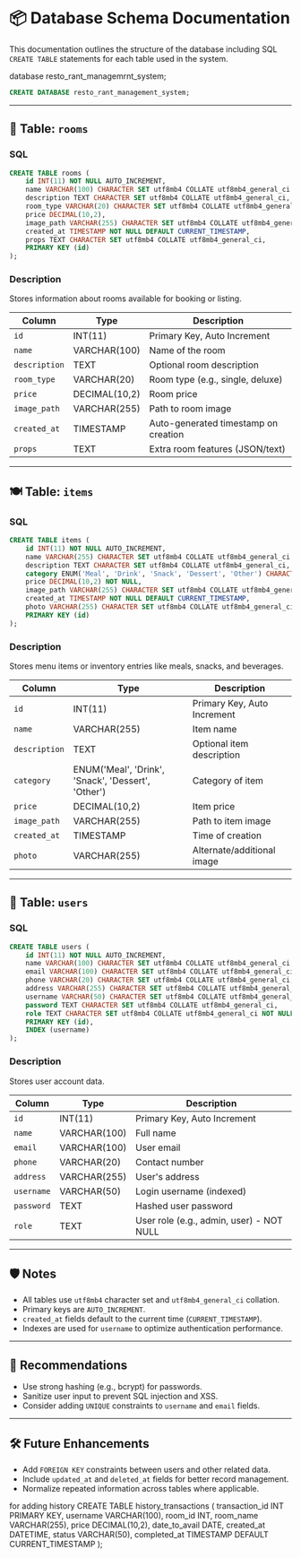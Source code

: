 # 📦 Database Schema Documentation

This documentation outlines the structure of the database including SQL `CREATE TABLE` statements for each table used in the system.


database resto_rant_managemrnt_system;

```sql
CREATE DATABASE resto_rant_management_system;
```
---

## 🏨 Table: `rooms`

### SQL

```sql
CREATE TABLE rooms (
    id INT(11) NOT NULL AUTO_INCREMENT,
    name VARCHAR(100) CHARACTER SET utf8mb4 COLLATE utf8mb4_general_ci NOT NULL,
    description TEXT CHARACTER SET utf8mb4 COLLATE utf8mb4_general_ci,
    room_type VARCHAR(20) CHARACTER SET utf8mb4 COLLATE utf8mb4_general_ci,
    price DECIMAL(10,2),
    image_path VARCHAR(255) CHARACTER SET utf8mb4 COLLATE utf8mb4_general_ci,
    created_at TIMESTAMP NOT NULL DEFAULT CURRENT_TIMESTAMP,
    props TEXT CHARACTER SET utf8mb4 COLLATE utf8mb4_general_ci,
    PRIMARY KEY (id)
);
```

### Description

Stores information about rooms available for booking or listing.

| Column       | Type            | Description                              |
|--------------|------------------|------------------------------------------|
| `id`         | INT(11)          | Primary Key, Auto Increment              |
| `name`       | VARCHAR(100)     | Name of the room                         |
| `description`| TEXT             | Optional room description                |
| `room_type`  | VARCHAR(20)      | Room type (e.g., single, deluxe)         |
| `price`      | DECIMAL(10,2)    | Room price                               |
| `image_path` | VARCHAR(255)     | Path to room image                       |
| `created_at` | TIMESTAMP        | Auto-generated timestamp on creation     |
| `props`      | TEXT             | Extra room features (JSON/text)          |

---

## 🍽️ Table: `items`

### SQL

```sql
CREATE TABLE items (
    id INT(11) NOT NULL AUTO_INCREMENT,
    name VARCHAR(255) CHARACTER SET utf8mb4 COLLATE utf8mb4_general_ci NOT NULL,
    description TEXT CHARACTER SET utf8mb4 COLLATE utf8mb4_general_ci,
    category ENUM('Meal', 'Drink', 'Snack', 'Dessert', 'Other') CHARACTER SET utf8mb4 COLLATE utf8mb4_general_ci NOT NULL,
    price DECIMAL(10,2) NOT NULL,
    image_path VARCHAR(255) CHARACTER SET utf8mb4 COLLATE utf8mb4_general_ci,
    created_at TIMESTAMP NOT NULL DEFAULT CURRENT_TIMESTAMP,
    photo VARCHAR(255) CHARACTER SET utf8mb4 COLLATE utf8mb4_general_ci,
    PRIMARY KEY (id)
);
```

### Description

Stores menu items or inventory entries like meals, snacks, and beverages.

| Column       | Type                                           | Description                     |
|--------------|------------------------------------------------|---------------------------------|
| `id`         | INT(11)                                        | Primary Key, Auto Increment     |
| `name`       | VARCHAR(255)                                   | Item name                       |
| `description`| TEXT                                           | Optional item description       |
| `category`   | ENUM('Meal', 'Drink', 'Snack', 'Dessert', 'Other') | Category of item            |
| `price`      | DECIMAL(10,2)                                  | Item price                      |
| `image_path` | VARCHAR(255)                                   | Path to item image              |
| `created_at` | TIMESTAMP                                      | Time of creation                |
| `photo`      | VARCHAR(255)                                   | Alternate/additional image      |

---

## 👤 Table: `users`

### SQL

```sql
CREATE TABLE users (
    id INT(11) NOT NULL AUTO_INCREMENT,
    name VARCHAR(100) CHARACTER SET utf8mb4 COLLATE utf8mb4_general_ci,
    email VARCHAR(100) CHARACTER SET utf8mb4 COLLATE utf8mb4_general_ci,
    phone VARCHAR(20) CHARACTER SET utf8mb4 COLLATE utf8mb4_general_ci,
    address VARCHAR(255) CHARACTER SET utf8mb4 COLLATE utf8mb4_general_ci,
    username VARCHAR(50) CHARACTER SET utf8mb4 COLLATE utf8mb4_general_ci,
    password TEXT CHARACTER SET utf8mb4 COLLATE utf8mb4_general_ci,
    role TEXT CHARACTER SET utf8mb4 COLLATE utf8mb4_general_ci NOT NULL,
    PRIMARY KEY (id),
    INDEX (username)
);
```

### Description

Stores user account data.

| Column     | Type          | Description                                 |
|------------|----------------|---------------------------------------------|
| `id`       | INT(11)        | Primary Key, Auto Increment                 |
| `name`     | VARCHAR(100)   | Full name                                   |
| `email`    | VARCHAR(100)   | User email                                  |
| `phone`    | VARCHAR(20)    | Contact number                              |
| `address`  | VARCHAR(255)   | User's address                              |
| `username` | VARCHAR(50)    | Login username (indexed)                    |
| `password` | TEXT           | Hashed user password                        |
| `role`     | TEXT           | User role (e.g., admin, user) - NOT NULL    |

---

## 🛡 Notes

- All tables use `utf8mb4` character set and `utf8mb4_general_ci` collation.
- Primary keys are `AUTO_INCREMENT`.
- `created_at` fields default to the current time (`CURRENT_TIMESTAMP`).
- Indexes are used for `username` to optimize authentication performance.

---

## 🔐 Recommendations

- Use strong hashing (e.g., bcrypt) for passwords.
- Sanitize user input to prevent SQL injection and XSS.
- Consider adding `UNIQUE` constraints to `username` and `email` fields.

---

## 🛠 Future Enhancements

- Add `FOREIGN KEY` constraints between users and other related data.
- Include `updated_at` and `deleted_at` fields for better record management.
- Normalize repeated information across tables where applicable.




for adding history 
CREATE TABLE history_transactions (
  transaction_id INT PRIMARY KEY,
  username VARCHAR(100),
  room_id INT,
  room_name VARCHAR(255),
  price DECIMAL(10,2),
  date_to_avail DATE,
  created_at DATETIME,
  status VARCHAR(50),
  completed_at TIMESTAMP DEFAULT CURRENT_TIMESTAMP
);
